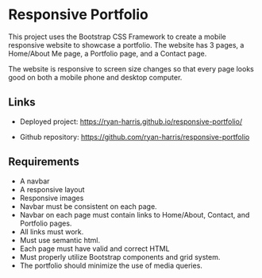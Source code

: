 # Responsive Portfolio

This project uses the Bootstrap CSS Framework to create a mobile responsive website to showcase a portfolio.  The website has 3 pages, a Home/About Me page, a Portfolio page, and a Contact page.

The website is responsive to screen size changes so that every page looks good on both a mobile phone and desktop computer.  

## Links

* Deployed project: https://ryan-harris.github.io/responsive-portfolio/

* Github repository: https://github.com/ryan-harris/responsive-portfolio

## Requirements

* A navbar
* A responsive layout
* Responsive images
* Navbar must be consistent on each page.
* Navbar on each page must contain links to Home/About, Contact, and Portfolio pages.
* All links must work.
* Must use semantic html.
* Each page must have valid and correct HTML
* Must properly utilize Bootstrap components and grid system.
* The portfolio should minimize the use of media queries.